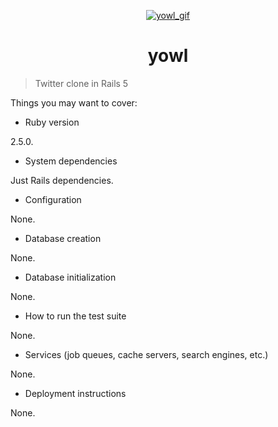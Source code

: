 <p align="center">
  <a href="https://github.com/otaviopace/yowl">
    <img src="https://user-images.githubusercontent.com/15306309/45008498-7590fb80-afd9-11e8-8a76-fccf7c58a414.gif" alt="yowl_gif" >
  </a>
</p>

<h1 align="center">yowl</h1>

> Twitter clone in Rails 5

Things you may want to cover:

* Ruby version

2.5.0.

* System dependencies

Just Rails dependencies.

* Configuration

None.

* Database creation

None.

* Database initialization

None.

* How to run the test suite

None.

* Services (job queues, cache servers, search engines, etc.)

None.

* Deployment instructions

None.
